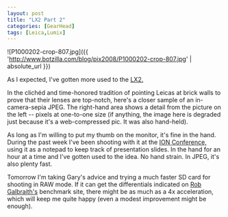 ```yaml
---
layout: post
title: "LX2 Part 2"
categories: [GearHead]
tags: [Leica,Lumix]
---
```



![P1000202-crop-807.jpg]({{ 'http://www.botzilla.com/blog/pix2008/P1000202-crop-807.jpg' | absolute_url }})


As I expected, I've gotten more used to the <a href="http://www.botzilla.com/blog/archives/000642.html">LX2.</a>

In the clich&eacute;d and time-honored tradition of pointing Leicas at brick walls to prove that their lenses are top-notch, here's a closer sample of an in-camera-sepia JPEG. The right-hand area shows a detail from the picture on the left -- pixels at one-to-one size (if anything, the image here is degraded just because it's a web-compressed pic. It was also hand-held).

As long as I'm willing to put my thumb on the monitor, it's fine in the hand. During the past week I've been shooting with it at the <a href="http://www.ionconference.com/">ION Conference,</a> using it as a notepad to keep track of presentation slides. In the hand for an hour at a time and I've gotten used to the idea. No hand strain. In JPEG, it's also plenty fast.

Tomorrow I'm taking Gary's advice and trying a much faster SD card for shooting in RAW mode. If it can get the differentials indicated on <a href="http://www.robgalbraith.com/bins/multi_page.asp?cid=6007">Rob Galbraith's</a> benchmark site, there might be as much as a 4x acceleration, which will keep me quite happy (even a modest improvement might be enough).

